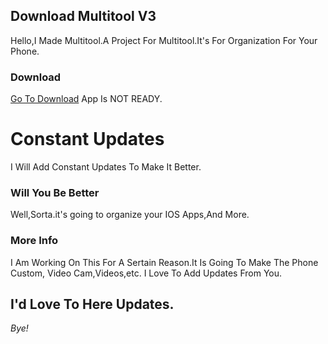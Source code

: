 ## Download Multitool V3

Hello,I Made Multitool.A Project For Multitool.It's For Organization For Your Phone.
### Download

[Go To Download](#) App Is NOT READY.
# Constant Updates
I Will Add Constant Updates To Make It Better.




### Will You Be Better
Well,Sorta.it's going to organize your IOS Apps,And More.

### More Info
I Am Working On This For  A Sertain Reason.It Is Going To Make The Phone Custom, Video Cam,Videos,etc.
I Love To Add Updates From You.
## I'd Love To Here Updates.
_Bye!_
